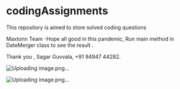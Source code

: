# codingAssignments
This repository is aimed to store solved coding questions

Maxtonn Team -Hope all good in this pandemic, Run main method in DateMerger class to see the result .



Thank you ,
Sagar Guvvala,
+91 94947 44282.

![Uploading image.png…]()


![Uploading image.png…]()
